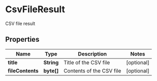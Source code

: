 

# CsvFileResult

CSV file result

## Properties

| Name | Type | Description | Notes |
|------------ | ------------- | ------------- | -------------|
|**title** | **String** | Title of the CSV file |  [optional] |
|**fileContents** | **byte[]** | Contents of the CSV file |  [optional] |



